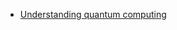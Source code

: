 
- [Understanding quantum computing](https://learn.microsoft.com/en-us/azure/quantum/overview-understanding-quantum-computing)
